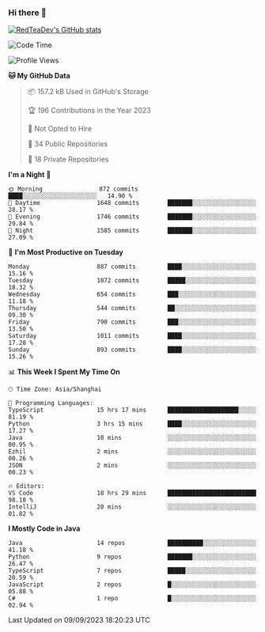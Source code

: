 ### Hi there 👋

<!--
**RedTeaDev/RedTeaDev** is a ✨ _special_ ✨ repository because its `README.md` (this file) appears on your GitHub profile.

Here are some ideas to get you started:

- 🔭 I’m currently working on ...
- 🌱 I’m currently learning ...
- 👯 I’m looking to collaborate on ...
- 🤔 I’m looking for help with ...
- 💬 Ask me about ...
- 📫 How to reach me: ...
- 😄 Pronouns: ...
- ⚡ Fun fact: ...
-->

<!--
[![wakatime](https://wakatime.com/badge/user/6b101ed0-04c0-4490-9283-eb61f2efff96.svg)](https://wakatime.com/@6b101ed0-04c0-4490-9283-eb61f2efff96)
!-->

[![RedTeaDev's GitHub stats](https://github-readme-stats.vercel.app/api?username=RedTeaDev)](https://github.com/anuraghazra/github-readme-stats)
<!--
[![willianrod's wakatime stats](https://github-readme-stats.vercel.app/api/wakatime?username=RedTeaDev)](https://github.com/anuraghazra/github-readme-stats)
!-->
<!--START_SECTION:waka-->
![Code Time](http://img.shields.io/badge/Code%20Time-1%2C629%20hrs%2050%20mins-blue)

![Profile Views](http://img.shields.io/badge/Profile%20Views-0-blue)

**🐱 My GitHub Data** 

> 📦 157.2 kB Used in GitHub's Storage 
 > 
> 🏆 196 Contributions in the Year 2023
 > 
> 🚫 Not Opted to Hire
 > 
> 📜 34 Public Repositories 
 > 
> 🔑 18 Private Repositories 
 > 
**I'm a Night 🦉** 

```text
🌞 Morning                872 commits         ████░░░░░░░░░░░░░░░░░░░░░   14.90 % 
🌆 Daytime                1648 commits        ███████░░░░░░░░░░░░░░░░░░   28.17 % 
🌃 Evening                1746 commits        ███████░░░░░░░░░░░░░░░░░░   29.84 % 
🌙 Night                  1585 commits        ███████░░░░░░░░░░░░░░░░░░   27.09 % 
```
📅 **I'm Most Productive on Tuesday** 

```text
Monday                   887 commits         ████░░░░░░░░░░░░░░░░░░░░░   15.16 % 
Tuesday                  1072 commits        █████░░░░░░░░░░░░░░░░░░░░   18.32 % 
Wednesday                654 commits         ███░░░░░░░░░░░░░░░░░░░░░░   11.18 % 
Thursday                 544 commits         ██░░░░░░░░░░░░░░░░░░░░░░░   09.30 % 
Friday                   790 commits         ███░░░░░░░░░░░░░░░░░░░░░░   13.50 % 
Saturday                 1011 commits        ████░░░░░░░░░░░░░░░░░░░░░   17.28 % 
Sunday                   893 commits         ████░░░░░░░░░░░░░░░░░░░░░   15.26 % 
```


📊 **This Week I Spent My Time On** 

```text
🕑︎ Time Zone: Asia/Shanghai

💬 Programming Languages: 
TypeScript               15 hrs 17 mins      ████████████████████░░░░░   81.19 % 
Python                   3 hrs 15 mins       ████░░░░░░░░░░░░░░░░░░░░░   17.27 % 
Java                     10 mins             ░░░░░░░░░░░░░░░░░░░░░░░░░   00.95 % 
Ezhil                    2 mins              ░░░░░░░░░░░░░░░░░░░░░░░░░   00.26 % 
JSON                     2 mins              ░░░░░░░░░░░░░░░░░░░░░░░░░   00.23 % 

🔥 Editors: 
VS Code                  18 hrs 29 mins      █████████████████████████   98.18 % 
IntelliJ                 20 mins             ░░░░░░░░░░░░░░░░░░░░░░░░░   01.82 % 
```

**I Mostly Code in Java** 

```text
Java                     14 repos            ██████████░░░░░░░░░░░░░░░   41.18 % 
Python                   9 repos             ███████░░░░░░░░░░░░░░░░░░   26.47 % 
TypeScript               7 repos             █████░░░░░░░░░░░░░░░░░░░░   20.59 % 
JavaScript               2 repos             █░░░░░░░░░░░░░░░░░░░░░░░░   05.88 % 
C#                       1 repo              █░░░░░░░░░░░░░░░░░░░░░░░░   02.94 % 
```




 Last Updated on 09/09/2023 18:20:23 UTC
<!--END_SECTION:waka-->


